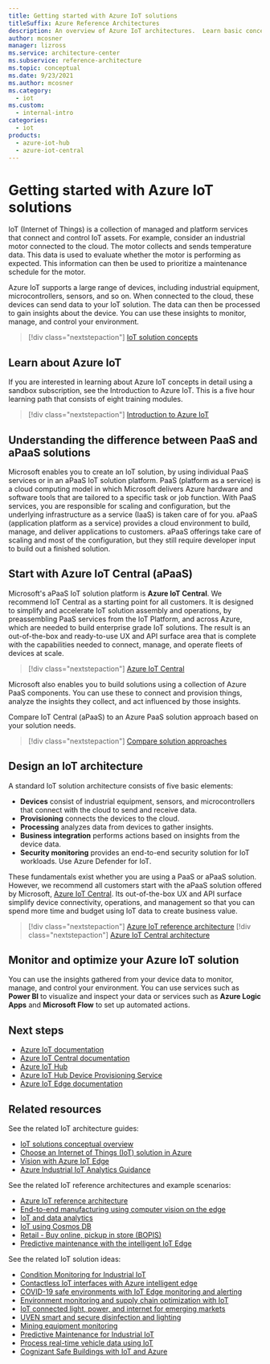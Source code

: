 ```yaml
---
title: Getting started with Azure IoT solutions
titleSuffix: Azure Reference Architectures
description: An overview of Azure IoT architectures.  Learn basic concepts around getting started with Azure IoT, how to get started building an IoT solution, or understand how to optimize an IoT solution for production.
author: mcosner
manager: lizross
ms.service: architecture-center
ms.subservice: reference-architecture
ms.topic: conceptual
ms.date: 9/23/2021
ms.author: mcosner
ms.category:
  - iot
ms.custom:
  - internal-intro
categories:
  - iot
products:
  - azure-iot-hub
  - azure-iot-central
---
```


# Getting started with Azure IoT solutions

IoT (Internet of Things) is a collection of managed and platform services that connect and control IoT assets. For example, consider an industrial motor connected to the cloud. The motor collects and sends temperature data. This data is used to evaluate whether the motor is performing as expected. This information can then be used to prioritize a maintenance schedule for the motor.

Azure IoT supports a large range of devices, including industrial equipment, microcontrollers, sensors, and so on. When connected to the cloud, these devices can send data to your IoT solution. The data can then be processed to gain insights about the device. You can use these insights to monitor, manage, and control your environment.

> [!div class="nextstepaction"]
> [IoT solution concepts](../../example-scenario/iot/introduction-to-solutions.yml)

## Learn about Azure IoT

If you are interested in learning about Azure IoT concepts in detail using a sandbox subscription, see the Introduction to Azure IoT. This is a five hour learning path that consists of eight training modules.

> [!div class="nextstepaction"]
> [Introduction to Azure IoT](/learn/paths/introduction-to-azure-iot)

## Understanding the difference between PaaS and aPaaS solutions

Microsoft enables you to create an IoT solution, by using individual PaaS services or in an aPaaS IoT solution platform. PaaS (platform as a service) is a cloud computing model in which Microsoft delivers Azure hardware and software tools that are tailored to a specific task or job function. With PaaS services, you are responsible for scaling and configuration, but the underlying infrastructure as a service (IaaS) is taken care of for you. aPaaS (application platform as a service) provides a cloud environment to build, manage, and deliver applications to customers. aPaaS offerings take care of scaling and most of the configuration, but they still require developer input to build out a finished solution.

## Start with Azure IoT Central (aPaaS)

Microsoft's aPaaS IoT solution platform is **Azure IoT Central**. We recommend IoT Central as a starting point for all customers. It is designed to simplify and accelerate IoT solution assembly and operations, by preassembling PaaS services from the IoT Platform, and across Azure, which are needed to build enterprise grade IoT solutions. The result is an out-of-the-box and ready-to-use UX and API surface area that is complete with the capabilities needed to connect, manage, and operate fleets of devices at scale.

> [!div class="nextstepaction"]
> [Azure IoT Central](/azure/iot-central/core/overview-iot-central)

Microsoft also enables you to build solutions using a collection of Azure PaaS components. You can use these to connect and provision things, analyze the insights they collect, and act influenced by those insights.

Compare IoT Central (aPaaS) to an Azure PaaS solution approach based on your solution needs.

> [!div class="nextstepaction"]
> [Compare solution approaches](/azure/architecture/example-scenario/iot/iot-central-iot-hub-cheat-sheet)

## Design an IoT architecture

A standard IoT solution architecture consists of five basic elements:

* **Devices** consist of industrial equipment, sensors, and microcontrollers that connect with the cloud to send and receive data.
* **Provisioning** connects the devices to the cloud.
* **Processing** analyzes data from devices to gather insights.
* **Business integration** performs actions based on insights from the device data.
* **Security monitoring** provides an end-to-end security solution for IoT workloads. Use Azure Defender for IoT.

These fundamentals exist whether you are using a PaaS or aPaaS solution.  However, we recommend all customers start with the aPaaS solution offered by Microsoft, [Azure IoT Central](/azure/iot-central/core/overview-iot-central). Its out-of-the-box UX and API surface simplify device connectivity, operations, and management so that you can spend more time and budget using IoT data to create business value.

> [!div class="nextstepaction"]
> [Azure IoT reference architecture](../iot.yml)
> [!div class="nextstepaction"]
> [Azure IoT Central architecture](/azure/iot-central/core/concepts-architecture)

## Monitor and optimize your Azure IoT solution

You can use the insights gathered from your device data to monitor, manage, and control your environment. You can use services such as **Power BI** to visualize and inspect your data or services such as **Azure Logic Apps** and **Microsoft Flow** to set up automated actions.

## Next steps

* [Azure IoT documentation](/azure/iot-fundamentals)
* [Azure IoT Central documentation](/azure/iot-central)
* [Azure IoT Hub](/azure/iot-hub)
* [Azure IoT Hub Device Provisioning Service](/azure/iot-dps)
* [Azure IoT Edge documentation](/azure/iot-edge)

## Related resources

See the related IoT architecture guides:

* [IoT solutions conceptual overview](../../example-scenario/iot/introduction-to-solutions.yml)
* [Choose an Internet of Things (IoT) solution in Azure](../../example-scenario/iot/iot-central-iot-hub-cheat-sheet.md)
* [Vision with Azure IoT Edge](../../guide/iot-edge-vision/index.md)
* [Azure Industrial IoT Analytics Guidance](../../guide/iiot-guidance/iiot-architecture.md)

See the related IoT reference architectures and example scenarios:

* [Azure IoT reference architecture](../iot.yml)
* [End-to-end manufacturing using computer vision on the edge](../ai/end-to-end-smart-factory.yml)
* [IoT and data analytics](../../example-scenario/data/big-data-with-iot.yml)
* [IoT using Cosmos DB](../../solution-ideas/articles/iot-using-cosmos-db.yml)
* [Retail - Buy online, pickup in store (BOPIS)](../../example-scenario/iot/vertical-buy-online-pickup-in-store.yml)
* [Predictive maintenance with the intelligent IoT Edge](../../example-scenario/predictive-maintenance/iot-predictive-maintenance.yml)

See the related IoT solution ideas:

* [Condition Monitoring for Industrial IoT](../../solution-ideas/articles/condition-monitoring.yml)
* [Contactless IoT interfaces with Azure intelligent edge](../../solution-ideas/articles/contactless-interfaces.yml)
* [COVID-19 safe environments with IoT Edge monitoring and alerting](../../solution-ideas/articles/cctv-iot-edge-for-covid-19-safe-environment-and-mask-detection.yml)
* [Environment monitoring and supply chain optimization with IoT](../../solution-ideas/articles/environment-monitoring-and-supply-chain-optimization.yml)
* [IoT connected light, power, and internet for emerging markets](../../solution-ideas/articles/iot-power-management.yml)
* [UVEN smart and secure disinfection and lighting](../../solution-ideas/articles/uven-disinfection.yml)
* [Mining equipment monitoring](../../solution-ideas/articles/monitor-mining-equipment.yml)
* [Predictive Maintenance for Industrial IoT](../../solution-ideas/articles/iot-predictive-maintenance.yml)
* [Process real-time vehicle data using IoT](../../example-scenario/data/realtime-analytics-vehicle-iot.yml)
* [Cognizant Safe Buildings with IoT and Azure](../../solution-ideas/articles/safe-buildings.yml)
